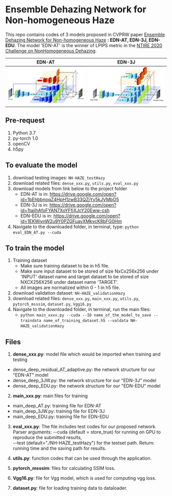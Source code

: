 # Ensemble Dehazing Network for Non-homogeneous Haze

This repo contains codes of 3 models proposed in CVPRW paper [Ensemble Dehazing Network for Non-homogeneous Haze](http://signal.ee.psu.edu/research/EDN/EDN.pdf) **: EDN-AT, EDN-3J, EDN-EDU**. The model 'EDN-AT' is the winner of LPIPS metric in the [NTIRE 2020 Challenge on NonHomogeneous Dehazing](https://openaccess.thecvf.com/content_CVPRW_2020/html/w31/Ancuti_NTIRE_2020_Challenge_on_NonHomogeneous_Dehazing_CVPRW_2020_paper.html).

EDN-AT           |  EDN-3J
:-------------------------:|:-------------------------:
![ss](images/EDN-AT.png)|![ss](images/EDN-3J.png)

## Pre-request
1. Python 3.7
2. py-torch 1.0
3. openCV
4. h5py

## To evaluate the model
1. download testing images: `NH-HAZE_testHazy`
2. download related files: `dense_xxx.py`, `utils.py`, `eval_xxx.py`
2. download models from link below to the project folder
	- EDN-AT is in: https://drive.google.com/open?id=1bEhbbnoqZ4HpH1zwB33QZjYy5kJVMbO5
	- EDN-3J is in: https://drive.google.com/open?id=1tajihAfoFYAN7XoYFfjXJcY20Eww-csh
	- EDN-EDU is in: https://drive.google.com/open?id=1EKWivnW2u9Y0PZGFuavXMkvcK8bFG0Hm
3. Navigate to the downloaded folder, in terminal, type:
	`python eval_EDN_AT.py --cuda`
	
## To train the model
1. Training dataset
	- Make sure training dataset to be in h5 file. 
	- Make sure input dataset to be stored of size NxCx256x256 under 'INPUT' dataset name and target dataset to be stored of size NXCX256X256 under dataset name 'TARGET'.
	- All images are normalized within 0 - 1 in h5 file.
2. download validation dataset: `NH-HAZE_validationHazy`
3. download related files: `dense_xxx.py`, `main_xxx.py`, `utils.py`, `pytorch_msssim`, `dataset.py`, `Vgg16.py`
4. Navigate to the downloaded folder, in terminal, run the main files: 
	- `python main_xxxx.py --cuda --ID name_of_the_model_to_save --traindata name_of_training_dataset.h5 --valdata NH-HAZE_validationHazy`
	

## Files
1. **dense_xxx.py**: model file which would be imported when training and testing
- dense_deep_residual_AT_adaptive.py: the network structure for our "EDN-AT" model
- dense_deep_3JW.py: the network structure for our "EDN-3J" model
- dense_deep_EDU.py: the network structure for our "EDN-EDU" model

2. **main_xxx.py**: main files for training
- main_deep_AT.py: training file for EDN-AT
- main_deep_3JW.py: training file for EDN-3J
- main_deep_EDU.py: training file for EDN-EDU

3. **eval_xxx.py**: 
The file includes test codes for our proposed network.
Parser arguments: 
	--cuda (default = store_true) for running on GPU to reproduce the submitted results,  
	--test (default="./NH-HAZE_testHazy") for the testset path.
Return: running time and the saving path for results.


4. **utils.py**: function codes that can be used through the application.

5. **pytorch_msssim**: files for calculating SSIM loss.

6. **Vgg16.py**: file for Vgg model, which is used for computing vgg loss.

7. **dataset.py**: file for loading training data to dataloader.







